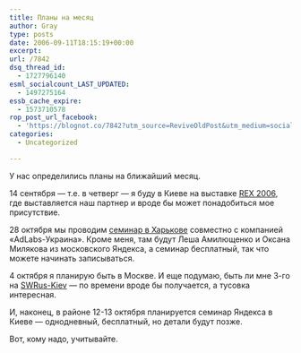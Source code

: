 ```yaml
---
title: Планы на месяц
author: Gray
type: posts
date: 2006-09-11T18:15:19+00:00
excerpt:
url: /7842
dsq_thread_id:
  - 1727796140
esml_socialcount_LAST_UPDATED:
  - 1497275164
essb_cache_expire:
  - 1573710578
rop_post_url_facebook:
  - 'https://blognot.co/7842?utm_source=ReviveOldPost&utm_medium=social&utm_campaign=ReviveOldPost'
categories:
  - Uncategorized

---
```








У нас определились планы на ближайший месяц.

14 сентября &#8212; т.е.&nbsp;в четверг &#8212; я буду в Киеве на выставке <a href="http://www.rex.ua/" target="_blank">REX 2006</a>, где выставляется наш партнер и вроде бы может понадобиться мое присутствие.

28 октября мы проводим <a href="http://advertising.yandex.ru/seminar/kharkov_sep2006.xml" target="_blank">семинар в Харькове</a> совместно с компанией &#171;AdLabs-Украина&#187;. Кроме меня, там будут Леша Амилющенко и Оксана Милякова из московского Яндекса, а семинар бесплатный, так что можете начинать записываться.

4 октября я планирую быть в Москве. И еще подумаю, быть ли мне 3-го на <a href="http://swrus-kiev.com/" target="_blank">SWRus-Kiev</a> &#8212; по времени вроде бы получается, а тусовка интересная.

И, наконец, в районе 12-13 октября планируется семинар Яндекса в Киеве &#8212; однодневный, бесплатный, но детали будут позже.

Вот, кому надо, учитывайте.